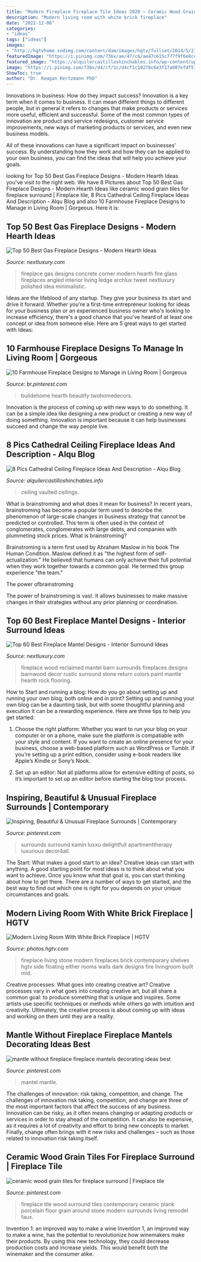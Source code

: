 ```yaml
---
title: "Modern Fireplace Fireplace Tile Ideas 2020 ~ Ceramic Wood Grain Tiles For Fireplace Surround"
description: "Modern living room with white brick fireplace"
date: "2022-12-06"
categories:
- "ideas"
tags: ["ideas"]
images:
- "http://hgtvhome.sndimg.com/content/dam/images/hgtv/fullset/2014/5/21/0/DP_Davida-Rodriguez-neutral-contemporary-fireplace-living-room_v.jpg.rend.hgtvcom.1280.1707.suffix/1400986561750.jpeg"
featuredImage: "https://i.pinimg.com/736x/ae/47/c6/ae47c615c777f9f6e8cc9fbee7a3980c.jpg"
featured_image: "https://alquilercastilloshinchables.info/wp-content/uploads/2020/06/fireplace-design-ideas-with-vaulted-ceilings-Fireplace.-Open-....jpg"
image: "https://i.pinimg.com/736x/d4/cf/1c/d4cf1c10278c6e3f17a007efdf57ef0d.jpg"
ShowToc: true
author: "Dr. Keagan Kertzmann PhD"
---
```



Innovations in business: How do they impact success?
Innovation is a key term when it comes to business. It can mean different things to different people, but in general it refers to changes that make products or services more useful, efficient and successful.
Some of the most common types of innovation are product and service redesigns, customer service improvements, new ways of marketing products or services, and even new business models.

All of these innovations can have a significant impact on businesses' success. By understanding how they work and how they can be applied to your own business, you can find the ideas that will help you achieve your goals.

	

		
looking for Top 50 Best Gas Fireplace Designs - Modern Hearth Ideas you've visit to the right web. We have 8 Pictures about Top 50 Best Gas Fireplace Designs - Modern Hearth Ideas like ceramic wood grain tiles for fireplace surround | Fireplace tile, 8 Pics Cathedral Ceiling Fireplace Ideas And Description - Alqu Blog and also 10 Farmhouse Fireplace Designs to Manage in Living Room | Gorgeous. Here it is:
		
    
## Top 50 Best Gas Fireplace Designs - Modern Hearth Ideas

<img loading=lazy src="http://nextluxury.com/wp-content/uploads/polished-corner-concrete-gas-fireplace-designs.jpg" onerror="this.onerror=null;this.src='https://tse4.mm.bing.net/th?id=OIP.50kr7euZL3dpjeJO3nx8cwHaKy&amp;pid=15.1';" alt="Top 50 Best Gas Fireplace Designs - Modern Hearth Ideas">

_Source: nextluxury.com_

>fireplace gas designs concrete corner modern hearth fire glass fireplaces angled interior living ledge archlux tweet nextluxury polished idea minimalistic. 

	

Ideas are the lifeblood of any startup. They give your business its start and drive it forward. Whether you're a first-time entrepreneur looking for ideas for your business plan or an experienced business owner who's looking to increase efficiency, there's a good chance that you've heard of at least one concept or idea from someone else. Here are 5 great ways to get started with Ideas:

    
## 10 Farmhouse Fireplace Designs To Manage In Living Room | Gorgeous

<img loading=lazy src="https://i.pinimg.com/736x/d4/cf/1c/d4cf1c10278c6e3f17a007efdf57ef0d.jpg" onerror="this.onerror=null;this.src='https://tse3.mm.bing.net/th?id=OIP.O3_fmEt-RtEFJ2VrnBat0AHaLH&amp;pid=15.1';" alt="10 Farmhouse Fireplace Designs to Manage in Living Room | Gorgeous">

_Source: br.pinterest.com_

>buildehome hearth beautify twohomedecors. 

	

Innovation is the process of coming up with new ways to do something. It can be a simple idea like designing a new product or creating a new way of doing something. Innovation is important because it can help businesses succeed and change the way people live.

    
## 8 Pics Cathedral Ceiling Fireplace Ideas And Description - Alqu Blog

<img loading=lazy src="https://alquilercastilloshinchables.info/wp-content/uploads/2020/06/fireplace-design-ideas-with-vaulted-ceilings-Fireplace.-Open-....jpg" onerror="this.onerror=null;this.src='https://tse4.mm.bing.net/th?id=OIP.-7izptD_yXJQMvYRd56koQAAAA&amp;pid=15.1';" alt="8 Pics Cathedral Ceiling Fireplace Ideas And Description - Alqu Blog">

_Source: alquilercastilloshinchables.info_

>ceiling vaulted ceilings. 

	

What is brainstroming and what does it mean for business?
In recent years, brainstroming has become a popular term used to describe the phenomenon of large-scale changes in business strategy that cannot be predicted or controlled. This term is often used in the context of conglomerates, conglomerates with large debts, and companies with plummeting stock prices.
What is brainstroming?

Brainstroming is a term first used by Abraham Maslow in his book The Human Condition. Maslow defined it as "the highest form of self-actualization." He believed that humans can only achieve their full potential when they work together towards a common goal. He termed this group experience "the team."

The power ofbrainstroming

The power of brainstroming is vast. It allows businesses to make massive changes in their strategies without any prior planning or coordination.

    
## Top 60 Best Fireplace Mantel Designs - Interior Surround Ideas

<img loading=lazy src="http://nextluxury.com/wp-content/uploads/wood-and-stone-fireplace-mantel-design-with-hardwood-flooring.jpg" onerror="this.onerror=null;this.src='https://tse4.mm.bing.net/th?id=OIP.W6lbl_nx3xcKKp8mKsKpEQHaJ4&amp;pid=15.1';" alt="Top 60 Best Fireplace Mantel Designs - Interior Surround Ideas">

_Source: nextluxury.com_

>fireplace wood reclaimed mantel barn surrounds fireplaces designs barnwood decor rustic surround stone return colors paint mantle hearth rock flooring. 

	

How to Start and running a blog: How do you go about setting up and running your own blog, both online and in print?
Setting up and running your own blog can be a daunting task, but with some thoughtful planning and execution it can be a rewarding experience. Here are three tips to help you get started:
1. Choose the right platform: Whether you want to run your blog on your computer or on a phone, make sure the platform is compatiable with your style and content. If you want to create an online presence for your business, choose a web-based platform such as WordPress or Tumblr. If you’re setting up a print edition, consider using e-book readers like Apple’s Kindle or Sony’s Nook.

2. Set up an editor: Not all platforms allow for extensive editing of posts, so it’s important to set up an editor before starting the blog tour process.

    
## Inspiring, Beautiful &amp; Unusual Fireplace Surrounds | Contemporary

<img loading=lazy src="https://i.pinimg.com/736x/22/5b/33/225b339a56299465da1636de443b8310.jpg" onerror="this.onerror=null;this.src='https://tse2.mm.bing.net/th?id=OIP.ZAlku_iQ1Dq2oILe7tXlcgHaKo&amp;pid=15.1';" alt="Inspiring, Beautiful &amp; Unusual Fireplace Surrounds | Contemporary">

_Source: pinterest.com_

>surrounds surround kamin luxxu delightfull apartmenttherapy luxurious decor4all. 

	

The Start: What makes a good start to an idea?
Creative ideas can start with anything. A good starting point for most ideas is to think about what you want to achieve. Once you know what that goal is, you can start thinking about how to get there. There are a number of ways to get started, and the best way to find out which one is right for you depends on your unique circumstances and goals.

    
## Modern Living Room With White Brick Fireplace | HGTV

<img loading=lazy src="http://hgtvhome.sndimg.com/content/dam/images/hgtv/fullset/2014/5/21/0/DP_Davida-Rodriguez-neutral-contemporary-fireplace-living-room_v.jpg.rend.hgtvcom.1280.1707.suffix/1400986561750.jpeg" onerror="this.onerror=null;this.src='https://tse2.mm.bing.net/th?id=OIP.Rm8CpwkbQWRazB1z8wKYcQHaJ4&amp;pid=15.1';" alt="Modern Living Room With White Brick Fireplace | HGTV">

_Source: photos.hgtv.com_

>fireplace living stone modern fireplaces brick contemporary shelves hgtv side floating either rooms walls dark designs fire livingroom built mid. 

	

Creative processes: What goes into creating creative art?
Creative processes vary in what goes into creating creative art, but all share a common goal: to produce something that is unique and inspires. Some artists use specific techniques or methods while others go with intuition and creativity. Ultimately, the creative process is about coming up with ideas and working on them until they are a reality.

    
## Mantle Without Fireplace Fireplace Mantels Decorating Ideas Best

<img loading=lazy src="https://i.pinimg.com/736x/ae/47/c6/ae47c615c777f9f6e8cc9fbee7a3980c.jpg" onerror="this.onerror=null;this.src='https://tse1.mm.bing.net/th?id=OIP.FQD9O6M2waJhz_bcrAU0GgHaLH&amp;pid=15.1';" alt="mantle without fireplace fireplace mantels decorating ideas best">

_Source: pinterest.com_

>mantel mantle. 

	

The challenges of innovation: risk taking, competition, and change.
The challenges of innovation risk taking, competition, and change are three of the most important factors that affect the success of any business. Innovation can be risky, as it often means changing or adapting products or services in order to stay ahead of the competition. It can also be expensive, as it requires a lot of creativity and effort to bring new concepts to market. Finally, change often brings with it new risks and challenges – such as those related to innovation risk taking itself.

    
## Ceramic Wood Grain Tiles For Fireplace Surround | Fireplace Tile

<img loading=lazy src="https://i.pinimg.com/736x/db/1e/de/db1edea8e6be1ab2b6bddbe63b273422--tiles-for-fireplace-fireplace-redo.jpg" onerror="this.onerror=null;this.src='https://tse3.mm.bing.net/th?id=OIP.CKVUKjKAqbRZXqvWL_FDdAHaJ4&amp;pid=15.1';" alt="ceramic wood grain tiles for fireplace surround | Fireplace tile">

_Source: pinterest.com_

>fireplace tile wood surround tiles contemporary ceramic plank porcelain floor grain around stone modern surrounds living remodel faux. 

	

Invention 1: an improved way to make a wine
Invention 1, an improved way to make a wine, has the potential to revolutionize how winemakers make their products. By using this new technology, they could decrease production costs and increase yields. This would benefit both the winemaker and the consumer alike.

